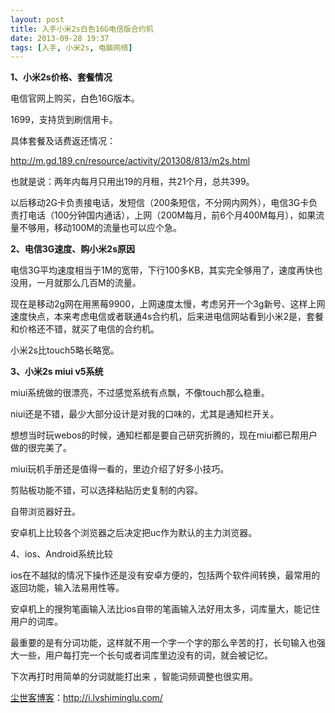 ```yaml
---
layout: post
title: 入手小米2s白色16G电信版合约机
date: 2013-09-28 19:37
tags: [入手, 小米2s, 电脑网络]
---
```

<strong>1、小米2s价格、套餐情况</strong>

电信官网上购买，白色16G版本。

1699，支持货到刷信用卡。

具体套餐及话费返还情况：

<a href="http://m.gd.189.cn/resource/activity/201308/813/m2s.html" target="_blank">http://m.gd.189.cn/resource/activity/201308/813/m2s.html</a>

也就是说：两年内每月只用出19的月租，共21个月，总共399。

以后移动2G卡负责接电话，发短信（200条短信，不分网内网外），电信3G卡负责打电话（100分钟国内通话），上网（200M每月，前6个月400M每月），如果流量不够用，移动100M的流量也可以应个急。

<strong>2、电信3G速度、购小米2s原因</strong>

电信3G平均速度相当于1M的宽带，下行100多KB，其实完全够用了，速度再快也没用，一月就那么几百M的流量。

现在是移动2g网在用黑莓9900，上网速度太慢，考虑另开一个3g新号、这样上网速度快点，本来考虑电信或者联通4s合约机，后来进电信网站看到小米2是，套餐和价格还不错，就买了电信的合约机。

小米2s比touch5略长略宽。

<strong>3、小米2s miui v5系统</strong>

miui系统做的很漂亮，不过感觉系统有点飘，不像touch那么稳重。

niui还是不错，最少大部分设计是对我的口味的，尤其是通知栏开关。

想想当时玩webos的时候，通知栏都是要自己研究折腾的，现在miui都已帮用户做的很完美了。

miui玩机手册还是值得一看的，里边介绍了好多小技巧。

剪贴板功能不错，可以选择粘贴历史复制的内容。

自带浏览器好丑。

安卓机上比较各个浏览器之后决定把uc作为默认的主力浏览器。

4、ios、Android系统比较

ios在不越狱的情况下操作还是没有安卓方便的，包括两个软件间转换，最常用的返回功能，输入法易用性等。

安卓机上的搜狗笔画输入法比ios自带的笔画输入法好用太多，词库量大，能记住用户的词库。

最重要的是有分词功能，这样就不用一个字一个字的那么辛苦的打，长句输入也强大一些，用户每打完一个长句或者词库里边没有的词，就会被记忆。

下次再打时用简单的分词就能打出来 ，智能词频调整也很实用。

<a href="http://i.lvshiminglu.com/">尘世客博客</a>：<a href="http://i.lvshiminglu.com/">http://i.lvshiminglu.com/</a>

